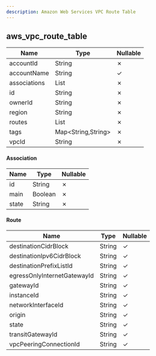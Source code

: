 ```yaml
---
description: Amazon Web Services VPC Route Table
---
```

aws_vpc_route_table
-------------------

| **Name**     | **Type**           | **Nullable** |
| ------------ | ------------------ | ------------ |
| accountId    | String             | &cross;      |
| accountName  | String             | &check;      |
| associations | List<Association>  | &cross;      |
| id           | String             | &cross;      |
| ownerId      | String             | &cross;      |
| region       | String             | &cross;      |
| routes       | List<Route>        | &cross;      |
| tags         | Map<String,String> | &cross;      |
| vpcId        | String             | &cross;      |

#### Association
| **Name** | **Type** | **Nullable** |
| -------- | -------- | ------------ |
| id       | String   | &cross;      |
| main     | Boolean  | &cross;      |
| state    | String   | &cross;      |

#### Route
| **Name**                    | **Type** | **Nullable** |
| --------------------------- | -------- | ------------ |
| destinationCidrBlock        | String   | &check;      |
| destinationIpv6CidrBlock    | String   | &check;      |
| destinationPrefixListId     | String   | &check;      |
| egressOnlyInternetGatewayId | String   | &check;      |
| gatewayId                   | String   | &check;      |
| instanceId                  | String   | &check;      |
| networkInterfaceId          | String   | &check;      |
| origin                      | String   | &check;      |
| state                       | String   | &check;      |
| transitGatewayId            | String   | &check;      |
| vpcPeeringConnectionId      | String   | &check;      |
